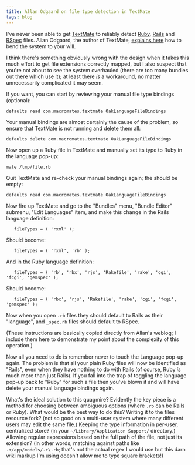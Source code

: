 ```yaml
---
title: Allan Odgaard on file type detection in TextMate
tags: blog
---
```


I've never been able to get [TextMate](http://wincent.dev/wiki/TextMate) to reliably detect [Ruby](http://wincent.dev/wiki/Ruby), [Rails](http://wincent.dev/wiki/Rails) and [RSpec](http://wincent.dev/wiki/RSpec) files. Allan Odgaard, the author of TextMate, [explains here](http://macromates.com/blog/2007/file-type-detection-rspec-rails) how to bend the system to your will.

I think there's something obviously wrong with the design when it takes this much effort to get file extensions correctly mapped, but I also suspect that you're not about to see the system overhauled (there are too many bundles out there which use it); at least there _is_ a workaround, no matter unnecessarily complicated it may seem.

If you want, you can start by reviewing your manual file type bindings (optional):

    defaults read com.macromates.textmate OakLanguageFileBindings

Your manual bindings are almost certainly the cause of the problem, so ensure that TextMate is not running and delete them all:

    defaults delete com.macromates.textmate OakLanguageFileBindings

Now open up a Ruby file in TextMate and manually set its type to Ruby in the language pop-up:

    mate /tmp/file.rb

Quit TextMate and re-check your manual bindings again; the should be empty:

    defaults read com.macromates.textmate OakLanguageFileBindings

Now fire up TextMate and go to the "Bundles" menu, "Bundle Editor" submenu, "Edit Languages" item, and make this change in the Rails language definition:

       fileTypes = ( 'rxml' );

Should become:

       fileTypes = ( 'rxml', 'rb' );

And in the Ruby language definition:

       fileTypes = ( 'rb', 'rbx', 'rjs', 'Rakefile', 'rake', 'cgi', 'fcgi', 'gemspec' );

Should become:

       fileTypes = ( 'rbx', 'rjs', 'Rakefile', 'rake', 'cgi', 'fcgi', 'gemspec' );

Now when you open `.rb` files they should default to Rails as their "language", and `_spec.rb` files should default to RSpec.

(These instructions are basically copied directly from Allan's weblog; I include them here to demonstrate my point about the complexity of this operation.)

Now all you need to do is remember never to touch the Language pop-up again. The problem is that all your plain Ruby files will now be identified as "Rails", even when they have nothing to do with Rails (of course, Ruby _is_ much more than just Rails). If you fall into the trap of toggling the language pop-up back to "Ruby" for such a file then you've blown it and will have delete your manual language bindings again.

What's the ideal solution to this quagmire? Evidently the key piece is a method for choosing between ambiguous options (where `.rb` can be Rails or Ruby). What would be the best way to do this? Writing it to the files resource fork? (not so good on a multi-user system where many different users may edit the same file.) Keeping the type information in per-user, centralized store? (in your `~/Library/Application Support/` directory.) Allowing regular expressions based on the full path of the file, not just its extension? (in other words, matching against paths like `.+/app/models/.+\.rb`; that's not the actual regex I would use but this darn wiki markup I'm using doesn't allow me to type square brackets!)
